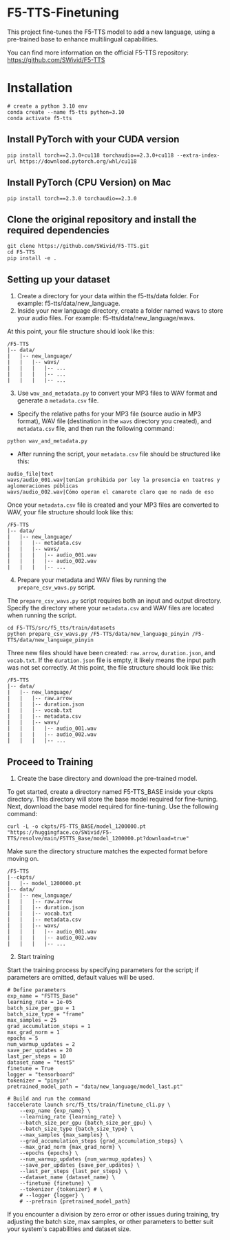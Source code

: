 # F5-TTS-Finetuning
This project fine-tunes the F5-TTS model to add a new language, using a pre-trained base to enhance multilingual capabilities.

You can find more information on the official F5-TTS repository: https://github.com/SWivid/F5-TTS

# Installation
```
# create a python 3.10 env
conda create --name f5-tts python=3.10
conda activate f5-tts
```
## Install PyTorch with your CUDA version
```
pip install torch==2.3.0+cu118 torchaudio==2.3.0+cu118 --extra-index-url https://download.pytorch.org/whl/cu118
```
## Install PyTorch (CPU Version) on Mac
```
pip install torch==2.3.0 torchaudio==2.3.0
```
## Clone the original repository and install the required dependencies
```
git clone https://github.com/SWivid/F5-TTS.git
cd F5-TTS
pip install -e .
```
## Setting up your dataset
1. Create a directory for your data within the f5-tts/data folder. For example: f5-tts/data/new_language.
2. Inside your new language directory, create a folder named wavs to store your audio files. For example: f5-tts/data/new_language/wavs.

At this point, your file structure should look like this:
```
/F5-TTS
|-- data/
|   |-- new_language/
|   |   |-- wavs/
|   |   |   |-- ...
|   |   |   |-- ...
|   |   |   |-- ...
```
3. Use `wav_and_metadata.py` to convert your MP3 files to WAV format and generate a `metadata.csv` file.
   
* Specify the relative paths for your MP3 file (source audio in MP3 format), WAV file (destination in the `wavs` directory you created), and `metadata.csv` file, and then run the following command:
```
python wav_and_metadata.py
```
* After running the script, your `metadata.csv` file should be structured like this:
```
audio_file|text
wavs/audio_001.wav|tenían prohibida por ley la presencia en teatros y aglomeraciones públicas
wavs/audio_002.wav|Cómo operan el camarote claro que no nada de eso
```
Once your `metadata.csv` file is created and your MP3 files are converted to WAV, your file structure should look like this:
```
/F5-TTS
|-- data/
|   |-- new_language/
|   |   |-- metadata.csv
|   |   |-- wavs/
|   |   |   |-- audio_001.wav
|   |   |   |-- audio_002.wav
|   |   |   |-- ...
```
4. Prepare your metadata and WAV files by running the `prepare_csv_wavs.py` script.

The `prepare_csv_wavs.py` script requires both an input and output directory. Specify the directory where your `metadata.csv` and WAV files are located when running the script.
```
cd F5-TTS/src/f5_tts/train/datasets
python prepare_csv_wavs.py /F5-TTS/data/new_language_pinyin /F5-TTS/data/new_language_pinyin
```
Three new files should have been created: `raw.arrow`, `duration.json`, and `vocab.txt`.
If the `duration.json` file is empty, it likely means the input path was not set correctly. At this point, the file structure should look like this:
```
/F5-TTS
|-- data/
|   |-- new_language/
|   |   |-- raw.arrow
|   |   |-- duration.json
|   |   |-- vocab.txt
|   |   |-- metadata.csv
|   |   |-- wavs/
|   |   |   |-- audio_001.wav
|   |   |   |-- audio_002.wav
|   |   |   |-- ...
```
## Proceed to Training
1. Create the base directory and download the pre-trained model.
   
To get started, create a directory named F5-TTS_BASE inside your ckpts directory. This directory will store the base model required for fine-tuning.
Next, download the base model required for fine-tuning. Use the following command:
```
curl -L -o ckpts/F5-TTS_BASE/model_1200000.pt "https://huggingface.co/SWivid/F5-TTS/resolve/main/F5TTS_Base/model_1200000.pt?download=true"
```
Make sure the directory structure matches the expected format before moving on.
```
/F5-TTS
|--ckpts/
|   |-- model_1200000.pt
|-- data/
|   |-- new_language/
|   |   |-- raw.arrow
|   |   |-- duration.json
|   |   |-- vocab.txt
|   |   |-- metadata.csv
|   |   |-- wavs/
|   |   |   |-- audio_001.wav
|   |   |   |-- audio_002.wav
|   |   |   |-- ...
```
2. Start training

Start the training process by specifying parameters for the script; if parameters are omitted, default values will be used.
```
# Define parameters
exp_name = "F5TTS_Base"
learning_rate = 1e-05
batch_size_per_gpu = 1
batch_size_type = "frame"
max_samples = 25
grad_accumulation_steps = 1
max_grad_norm = 1
epochs = 5
num_warmup_updates = 2
save_per_updates = 20
last_per_steps = 10
dataset_name = "test5"
finetune = True
logger = "tensorboard"
tokenizer = "pinyin"
pretrained_model_path = "data/new_language/model_last.pt"

# Build and run the command
!accelerate launch src/f5_tts/train/finetune_cli.py \
    --exp_name {exp_name} \
    --learning_rate {learning_rate} \
    --batch_size_per_gpu {batch_size_per_gpu} \
    --batch_size_type {batch_size_type} \
    --max_samples {max_samples} \
    --grad_accumulation_steps {grad_accumulation_steps} \
    --max_grad_norm {max_grad_norm} \
    --epochs {epochs} \
    --num_warmup_updates {num_warmup_updates} \
    --save_per_updates {save_per_updates} \
    --last_per_steps {last_per_steps} \
    --dataset_name {dataset_name} \
    --finetune {finetune} \
    --tokenizer {tokenizer} # \
    # --logger {logger} \
    # --pretrain {pretrained_model_path}
```
If you encounter a division by zero error or other issues during training, try adjusting the batch size, max samples, or other parameters to better suit your system's capabilities and dataset size.







